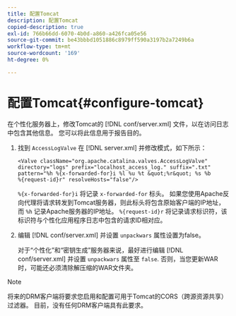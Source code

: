 ```yaml
---
title: 配置Tomcat
description: 配置Tomcat
copied-description: true
exl-id: 766b66dd-6070-4b0d-a860-a426fca05e56
source-git-commit: be43bbbd1051886c8979ff590a3197b2a7249b6a
workflow-type: tm+mt
source-wordcount: '169'
ht-degree: 0%

---
```


# 配置Tomcat{#configure-tomcat}

在个性化服务器上，修改Tomcat的 [!DNL conf/server.xml] 文件，以在访问日志中包含其他信息。 您可以将此信息用于报告目的。

1. 找到 `AccessLogValve` 在 [!DNL server.xml] 并修改模式，如下所示：

   ```
   <Valve className="org.apache.catalina.valves.AccessLogValve" 
   directory="logs" prefix="localhost_access_log." suffix=".txt" 
   pattern="%h %{x-forwarded-for}i %l %u %t &quot;%r&quot; %s %b 
   %{request-id}r" resolveHosts="false"/>
   ```

   `%{x-forwarded-for}i` 将记录 `x-forwarded-for` 标头。 如果您使用Apache反向代理将请求转发到Tomcat服务器，则此标头将包含原始客户端的IP地址，而 `%h` 记录Apache服务器的IP地址。 `%{request-id}r` 将记录请求标识符，该标识符与个性化应用程序日志中包含的请求ID相对应。

1. 编辑 [!DNL conf/server.xml] 并设置 `unpackwars` 属性设置为false。

   对于“个性化”和“密钥生成”服务器来说，最好进行编辑 [!DNL conf/server.xml] 并设置 `unpackwars` 属性至 `false`. 否则，当您更新WAR时，可能还必须清除解压缩的WAR文件夹。

>[!NOTE]
>
>将来的DRM客户端将要求您启用和配置可用于Tomcat的CORS（跨源资源共享）过滤器。 目前，没有任何DRM客户端具有此要求。
